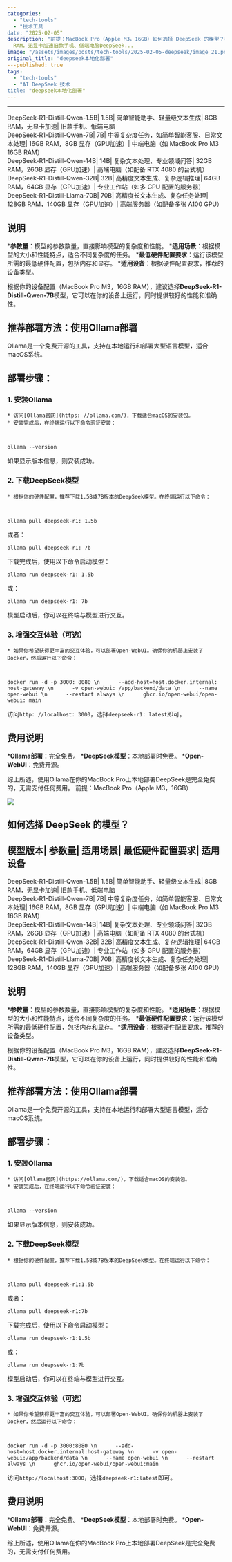 ```yaml
---
categories: 
  - "tech-tools"
  - "技术工具
date: "2025-02-05"
description: "前提：MacBook Pro（Apple M3，16GB）如何选择 DeepSeek 的模型？模型版本参数量适用场景最低硬件配置要求适用设备DeepSeek-R1-Distill-Qwen-1.5B1.5B简单智能助手、轻量级文本生成8GB"
  RAM，无显卡加速旧款手机、低端电脑DeepSeek...
image: "/assets/images/posts/tech-tools/2025-02-05-deepseek/image_21.png"
original_title: "deepseek本地化部署"
---published: true
tags:
  - "tech-tools"
  - "AI DeepSeek 技术
title: "deepseek本地化部署"
---
```



---
DeepSeek-R1-Distill-Qwen-1.5B| 1.5B| 简单智能助手、轻量级文本生成| 8GB RAM，无显卡加速| 旧款手机、低端电脑  
DeepSeek-R1-Distill-Qwen-7B| 7B| 中等复杂度任务，如简单智能客服、日常文本处理| 16GB RAM，8GB 显存（GPU加速）| 中端电脑（如 MacBook Pro M3 16GB RAM）  
DeepSeek-R1-Distill-Qwen-14B| 14B| 复杂文本处理、专业领域问答| 32GB RAM，26GB 显存（GPU加速）| 高端电脑（如配备 RTX 4080 的台式机）  
DeepSeek-R1-Distill-Qwen-32B| 32B| 高精度文本生成、复杂逻辑推理| 64GB RAM，64GB 显存（GPU加速）| 专业工作站（如多 GPU 配置的服务器）  
DeepSeek-R1-Distill-Llama-70B| 70B| 高精度长文本生成、复杂任务处理| 128GB RAM，140GB 显存（GPU加速）| 高端服务器（如配备多张 A100 GPU）  
  
## 说明

  ***参数量**：模型的参数数量，直接影响模型的复杂度和性能。
  ***适用场景**：根据模型的大小和性能特点，适合不同复杂度的任务。
  ***最低硬件配置要求**：运行该模型所需的最低硬件配置，包括内存和显存。
  ***适用设备**：根据硬件配置要求，推荐的设备类型。

根据你的设备配置（MacBook Pro M3，16GB RAM），建议选择**DeepSeek-R1-Distill-Qwen-7B**模型，它可以在你的设备上运行，同时提供较好的性能和准确性。

## 推荐部署方法：使用Ollama部署

Ollama是一个免费开源的工具，支持在本地运行和部署大型语言模型，适合macOS系统。

## 部署步骤：

### 1\. 安装Ollama

    * 访问[Ollama官网](https: //ollama.com/)，下载适合macOS的安装包。
    * 安装完成后，在终端运行以下命令验证安装：

    
    
    ollama --version

如果显示版本信息，则安装成功。

### 2\. 下载DeepSeek模型

    * 根据你的硬件配置，推荐下载1.5B或7B版本的DeepSeek模型。在终端运行以下命令：

    
    
    ollama pull deepseek-r1: 1.5b

或者：
    
    
    ollama pull deepseek-r1: 7b

下载完成后，使用以下命令启动模型：
    
    
    ollama run deepseek-r1: 1.5b

或：
    
    
    ollama run deepseek-r1: 7b

模型启动后，你可以在终端与模型进行交互。

### 3\. 增强交互体验（可选）

    * 如果你希望获得更丰富的交互体验，可以部署Open-WebUI。确保你的机器上安装了Docker，然后运行以下命令：

    
    
    docker run -d -p 3000: 8080 \n      --add-host=host.docker.internal: host-gateway \n      -v open-webui: /app/backend/data \n      --name open-webui \n      --restart always \n      ghcr.io/open-webui/open-webui: main

访问`http: //localhost: 3000`，选择`deepseek-r1: latest`即可。

## 费用说明

  ***Ollama部署**：完全免费。
  ***DeepSeek模型**：本地部署时免费。
  ***Open-WebUI**：免费开源。

综上所述，使用Ollama在你的MacBook Pro上本地部署DeepSeek是完全免费的，无需支付任何费用。
前提：MacBook Pro（Apple M3，16GB）

![](/content/assets/images/tech-tools/2025-02-05-deepseek本地化部署/image_21.png)

## 如何选择 DeepSeek 的模型？

模型版本| 参数量| 适用场景| 最低硬件配置要求| 适用设备  
---
DeepSeek-R1-Distill-Qwen-1.5B| 1.5B| 简单智能助手、轻量级文本生成| 8GB RAM，无显卡加速| 旧款手机、低端电脑  
DeepSeek-R1-Distill-Qwen-7B| 7B| 中等复杂度任务，如简单智能客服、日常文本处理| 16GB RAM，8GB 显存（GPU加速）| 中端电脑（如 MacBook Pro M3 16GB RAM）  
DeepSeek-R1-Distill-Qwen-14B| 14B| 复杂文本处理、专业领域问答| 32GB RAM，26GB 显存（GPU加速）| 高端电脑（如配备 RTX 4080 的台式机）  
DeepSeek-R1-Distill-Qwen-32B| 32B| 高精度文本生成、复杂逻辑推理| 64GB RAM，64GB 显存（GPU加速）| 专业工作站（如多 GPU 配置的服务器）  
DeepSeek-R1-Distill-Llama-70B| 70B| 高精度长文本生成、复杂任务处理| 128GB RAM，140GB 显存（GPU加速）| 高端服务器（如配备多张 A100 GPU）  
  
## 说明

  ***参数量**：模型的参数数量，直接影响模型的复杂度和性能。
  ***适用场景**：根据模型的大小和性能特点，适合不同复杂度的任务。
  ***最低硬件配置要求**：运行该模型所需的最低硬件配置，包括内存和显存。
  ***适用设备**：根据硬件配置要求，推荐的设备类型。

根据你的设备配置（MacBook Pro M3，16GB RAM），建议选择**DeepSeek-R1-Distill-Qwen-7B**模型，它可以在你的设备上运行，同时提供较好的性能和准确性。

## 推荐部署方法：使用Ollama部署

Ollama是一个免费开源的工具，支持在本地运行和部署大型语言模型，适合macOS系统。

## 部署步骤：

### 1\. 安装Ollama

    * 访问[Ollama官网](https://ollama.com/)，下载适合macOS的安装包。
    * 安装完成后，在终端运行以下命令验证安装：

    
    
    ollama --version

如果显示版本信息，则安装成功。

### 2\. 下载DeepSeek模型

    * 根据你的硬件配置，推荐下载1.5B或7B版本的DeepSeek模型。在终端运行以下命令：

    
    
    ollama pull deepseek-r1:1.5b

或者：
    
    
    ollama pull deepseek-r1:7b

下载完成后，使用以下命令启动模型：
    
    
    ollama run deepseek-r1:1.5b

或：
    
    
    ollama run deepseek-r1:7b

模型启动后，你可以在终端与模型进行交互。

### 3\. 增强交互体验（可选）

    * 如果你希望获得更丰富的交互体验，可以部署Open-WebUI。确保你的机器上安装了Docker，然后运行以下命令：

    
    
    docker run -d -p 3000:8080 \n      --add-host=host.docker.internal:host-gateway \n      -v open-webui:/app/backend/data \n      --name open-webui \n      --restart always \n      ghcr.io/open-webui/open-webui:main

访问`http://localhost:3000`，选择`deepseek-r1:latest`即可。

## 费用说明

  ***Ollama部署**：完全免费。
  ***DeepSeek模型**：本地部署时免费。
  ***Open-WebUI**：免费开源。

综上所述，使用Ollama在你的MacBook Pro上本地部署DeepSeek是完全免费的，无需支付任何费用。

